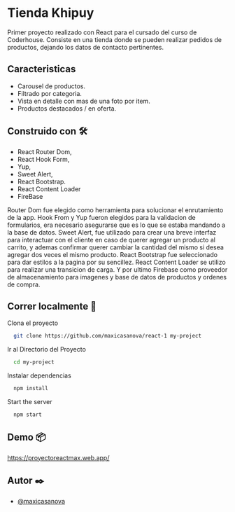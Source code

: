 
# Tienda Khipuy

Primer proyecto realizado con React para el cursado del curso de Coderhouse. Consiste en una tienda donde se pueden realizar pedidos de productos, dejando los datos de contacto pertinentes.



## Caracteristicas

- Carousel de productos.
- Filtrado por categoria.
- Vista en detalle con mas de una foto por item.
- Productos destacados / en oferta.


## Construido con 🛠️

* React Router Dom,
* React Hook Form,
* Yup,
* Sweet Alert,
* React Bootstrap.
* React Content Loader
* FireBase

Router Dom fue elegido como herramienta para solucionar el enrutamiento de la app.
Hook From y Yup fueron elegidos para la validacion de formularios, era necesario asegurarse que es lo que se estaba mandando a la base de datos. 
Sweet Alert, fue utilizado para crear una breve interfaz para interactuar con el cliente en caso de querer agregar un producto al carrito, y ademas confirmar querer cambiar la cantidad del mismo si desea agregar dos veces el mismo producto. 
React Bootstrap fue seleccionado para dar estilos a la pagina por su sencillez. React Content Loader se utilizo para realizar una transicion de carga.
Y por ultimo Firebase como proveedor de almacenamiento para imagenes y base de datos de productos y ordenes de compra.

## Correr localmente 🔧

Clona el proyecto

```bash
  git clone https://github.com/maxicasanova/react-1 my-project
```

Ir al Directorio del Proyecto

```bash
  cd my-project
```

Instalar dependencias

```bash
  npm install
```

Start the server

```bash
  npm start
```


## Demo 📦

https://proyectoreactmax.web.app/


## Autor ✒️

- [@maxicasanova](https://github.com/maxicasanova)

